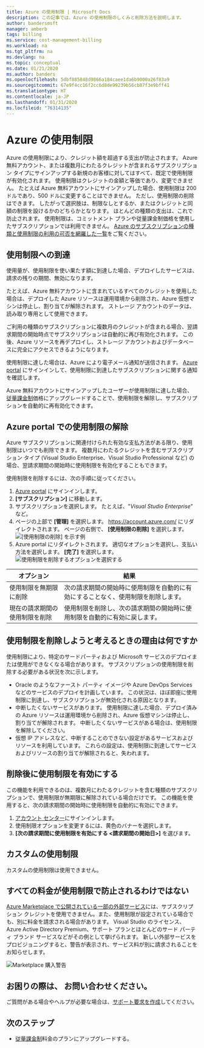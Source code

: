 ```yaml
---
title: Azure の使用制限 | Microsoft Docs
description: この記事では、Azure の使用制限のしくみと削除方法を説明します。
author: bandersmsft
manager: amberb
tags: billing
ms.service: cost-management-billing
ms.workload: na
ms.tgt_pltfrm: na
ms.devlang: na
ms.topic: conceptual
ms.date: 01/21/2020
ms.author: banders
ms.openlocfilehash: 5dbf885848d9866a184caee1da6b9000a26f83a9
ms.sourcegitcommit: 67e9f4cc16f2cc6d8de99239b56cb87f3e9bff41
ms.translationtype: HT
ms.contentlocale: ja-JP
ms.lasthandoff: 01/31/2020
ms.locfileid: "76314135"
---
```

# <a name="azure-spending-limit"></a>Azure の使用制限

Azure の使用制限により、クレジット額を超過する支出が防止されます。 Azure 無料アカウント、または複数月にわたるクレジットが含まれるサブスクリプション タイプにサインアップする新規のお客様に対してはすべて、既定で使用制限が有効化されます。 使用制限はクレジットの金額と等価であり、変更できません。 たとえば Azure 無料アカウントにサインアップした場合、使用制限は 200 ドルであり、500 ドルに変更することはできません。 ただし、使用制限の削除はできます。 したがって選択肢は、制限なしとするか、またはクレジットと同額の制限を設けるかのどちらかとなります。 ほとんどの種類の支出は、これで防止されます。 使用制限は、コミットメント プランや従量課金制価格を使用したサブスクリプションでは利用できません。 [Azure のサブスクリプションの種類と使用制限の利用の可否を網羅した一覧](https://azure.microsoft.com/support/legal/offer-details/)をご覧ください。

## <a name="reaching-a-spending-limit"></a>使用制限への到達

使用量が、使用制限を使い果たす額に到達した場合、デプロイしたサービスは、請求の残りの期間、無効になります。

たとえば、Azure 無料アカウントに含まれているすべてのクレジットを使用した場合は、デプロイした Azure リソースは運用環境から削除され、Azure 仮想マシンは停止し、割り当てが解除されます。 ストレージ アカウントのデータは、読み取り専用として使用できます。

ご利用の種類のサブスクリプションに複数月のクレジットが含まれる場合、翌請求期間の開始時点でサブスクリプションは自動的に再び有効化されます。 この後、Azure リソースを再デプロイし、ストレージ アカウントおよびデータベースに完全にアクセスできるようになります。

使用制限に達した場合は、Azure により電子メール通知が送信されます。 [Azure portal](https://portal.azure.com/#blade/Microsoft_Azure_Billing/SubscriptionsBlade) にサインインして、使用制限に到達したサブスクリプションに関する通知を確認します。

Azure 無料アカウントにサインアップしたユーザーが使用制限に達した場合、[従量課金制](upgrade-azure-subscription.md)価格にアップグレードすることで、使用制限を解除し、サブスクリプションを自動的に再有効化できます。

## <a name="remove-the-spending-limit-in-azure-portal"></a>Azure portal での使用制限の解除

<a id="remove"></a>

Azure サブスクリプションに関連付けられた有効な支払方法がある限り、使用制限はいつでも削除できます。 複数月にわたるクレジットを含むサブスクリプション タイプ (Visual Studio Enterprise、Visual Studio Professional など) の場合、翌請求期間の開始時に使用制限を有効化することもできます。

使用制限を削除するには、次の手順に従ってください。

1. [Azure portal](https://portal.azure.com/#blade/Microsoft_Azure_Billing/SubscriptionsBlade) にサインインします。
1. **[サブスクリプション]** に移動します。
1. サブスクリプションを選択します。 たとえば、"*Visual Studio Enterprise*" など。
1. ページの上部で **[管理]** を選択します。 https://account.azure.com/ にリダイレクトされます。 ページの右側で、 **[使用制限の削除]** を選択します。  
  ![[使用制限の削除] を示す例](./media/spending-limit/account-azure-com-spending-limit.png)
1. Azure portal にリダイレクトされます。 適切なオプションを選択し、支払い方法を選択します。 **[完了]** を選択します。  
  ![使用制限を削除するオプションを選択する](./media/spending-limit/remove-spending-limit.png)

| オプション | 結果 |
| --- | --- |
| 使用制限を無期限に削除 | 次の請求期間の開始時に使用制限を自動的に有効にすることなく、使用制限を削除します。 |
| 現在の請求期間の使用制限を削除 | 使用制限を削除し、次の請求期間の開始時に使用制限を自動的に有効に戻します。 |

## <a name="why-you-might-want-to-remove-the-spending-limit"></a>使用制限を削除しようと考えるときの理由は何ですか

使用制限により、特定のサードパーティおよび Microsoft サービスのデプロイまたは使用ができなくなる場合があります。 サブスクリプションの使用制限を削除する必要がある状況を次に示します。

-  Oracle のようなファースト パーティ イメージや Azure DevOps Services などのサービスのデプロイを計画しています。 この状況は、ほぼ即座に使用制限に到達し、サブスクリプションが無効化される原因となります。
- 中断したくないサービスがあります。 使用制限に達した場合、デプロイ済みの Azure リソースは運用環境から削除され、Azure 仮想マシンは停止し、割り当てが解除されます。 中断したくないサービスがある場合は、使用制限を解除してください。
- 仮想 IP アドレスなど、中断することのできない設定があるサービスおよびリソースを利用しています。 これらの設定は、使用制限に到達してサービスおよびリソースの割り当てが解除されると、失われます。

## <a name="turn-on-the-spending-limit-after-removing"></a>削除後に使用制限を有効にする

この機能を利用できるのは、複数月にわたるクレジットを含む種類のサブスクリプションで、使用制限が無期限に解除されている場合だけです。 この機能を使用すると、次の請求期間の開始時に使用制限を自動的に有効にできます。

1. [アカウント センター](https://account.windowsazure.com/Subscriptions)にサインインします。
1. 使用制限オプションを変更するには、黄色のバナーを選択します。
1. **[次の請求期間に使用制限を有効にする \<請求期間の開始日\>]** を選びます。

## <a name="custom-spending-limit"></a>カスタムの使用制限

カスタムの使用制限は使用できません。

## <a name="a-spending-limit-doesnt-prevent-all-charges"></a>すべての料金が使用制限で防止されるわけではない

[Azure Marketplace で公開されている一部の外部サービス](../understand/understand-azure-marketplace-charges.md)には、サブスクリプション クレジットを使用できません。また、使用制限が設定されている場合でも、別に料金を請求される場合があります。 Visual Studio のライセンス、Azure Active Directory Premium、サポート プランとほとんどのサード パーティ ブランド サービスなどがその例として挙げられます。 新しい外部サービスをプロビジョニングすると、警告が表示され、サービス料が別に請求されることをお知らせします。

![Marketplace 購入警告](./media/spending-limit/marketplace-warning01.png)

## <a name="need-help-contact-us"></a>お困りの際は、 お問い合わせください。

ご質問がある場合やヘルプが必要な場合は、[サポート要求を作成](https://go.microsoft.com/fwlink/?linkid=2083458)してください。

## <a name="next-steps"></a>次のステップ
- [従量課金制](upgrade-azure-subscription.md)料金のプランにアップグレードする。
